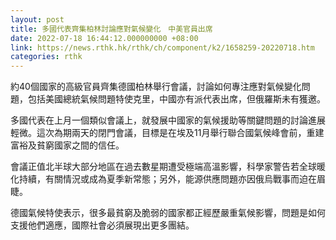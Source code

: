 ```yaml
---
layout: post
title: 多國代表齊集柏林討論應對氣候變化　中美官員出席
date: 2022-07-18 16:44:12.000000000 +08:00
link: https://news.rthk.hk/rthk/ch/component/k2/1658259-20220718.htm
categories: rthk
---
```


約40個國家的高級官員齊集德國柏林舉行會議，討論如何專注應對氣候變化問題，包括美國總統氣候問題特使克里，中國亦有派代表出席，但俄羅斯未有獲邀。

多國代表在上月一個類似會議上，就發展中國家的氣候援助等關鍵問題的討論進展輕微。這次為期兩天的閉門會議，目標是在埃及11月舉行聯合國氣候峰會前，重建富裕及貧窮國家之間的信任。

會議正值北半球大部分地區在過去數星期遭受極端高溫影響，科學家警告若全球暖化持續，有關情況或成為夏季新常態；另外，能源供應問題亦因俄烏戰事而迫在眉睫。

德國氣候特使表示，很多最貧窮及脆弱的國家都正經歷嚴重氣候影響，問題是如何支援他們適應，國際社會必須展現出更多團結。
